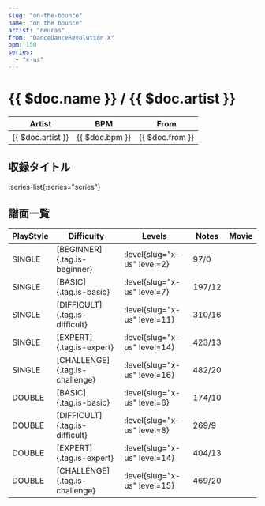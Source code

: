 ```yaml
---
slug: "on-the-bounce"
name: "on the bounce"
artist: "neuras"
from: "DanceDanceRevolution X"
bpm: 150
series:
  - "x-us"
---
```


# {{ $doc.name }} / {{ $doc.artist }}

|Artist|BPM|From|
|------|---|----|
|{{ $doc.artist }}|{{ $doc.bpm }}|{{ $doc.from }}|

## 収録タイトル

:series-list{:series="series"}

## 譜面一覧

|PlayStyle|Difficulty|Levels|Notes|Movie|
|---------|----------|------|-----|-----|
|SINGLE|[BEGINNER]{.tag.is-beginner}|<div class="field is-grouped is-grouped-multiline"> :level{slug="x-us" level=2}</div>|97/0||
|SINGLE|[BASIC]{.tag.is-basic}|<div class="field is-grouped is-grouped-multiline"> :level{slug="x-us" level=7}</div>|197/12||
|SINGLE|[DIFFICULT]{.tag.is-difficult}|<div class="field is-grouped is-grouped-multiline"> :level{slug="x-us" level=11}</div>|310/16||
|SINGLE|[EXPERT]{.tag.is-expert}|<div class="field is-grouped is-grouped-multiline"> :level{slug="x-us" level=14}</div>|423/13||
|SINGLE|[CHALLENGE]{.tag.is-challenge}|<div class="field is-grouped is-grouped-multiline"> :level{slug="x-us" level=16}</div>|482/20||
|DOUBLE|[BASIC]{.tag.is-basic}|<div class="field is-grouped is-grouped-multiline"> :level{slug="x-us" level=6}</div>|174/10||
|DOUBLE|[DIFFICULT]{.tag.is-difficult}|<div class="field is-grouped is-grouped-multiline"> :level{slug="x-us" level=8}</div>|269/9||
|DOUBLE|[EXPERT]{.tag.is-expert}|<div class="field is-grouped is-grouped-multiline"> :level{slug="x-us" level=14}</div>|404/13||
|DOUBLE|[CHALLENGE]{.tag.is-challenge}|<div class="field is-grouped is-grouped-multiline"> :level{slug="x-us" level=15}</div>|469/20||
